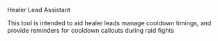 Healer Lead Assistant

This tool is intended to aid healer leads manage cooldown timings, and provide reminders for cooldown callouts during raid fights

